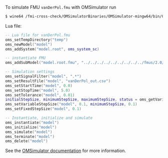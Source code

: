 To simulate FMU `vanDerPol.fmu` with OMSimulator run
```bash
$ wine64 /fmi-cross-check/OMSimulatorBinaries/OMSimulator-mingw64/bin/OMSimulator.exe --stripRoot=true --skipCSVHeader=true --addParametersToCSV=true --intervals=500 --suppressPath=true --timeout=60 vanDerPol.lua
```

Lua file:
```lua
-- Lua file for vanDerPol.fmu
oms_setTempDirectory("temp")
oms_newModel("model")
oms_addSystem("model.root", oms_system_sc)

-- instantiate FMU
oms_addSubModel("model.root.fmu", "../../../../../../../../../fmus/2.0/me/win64/FMUSDK/2.0.3/vanDerPol/vanDerPol.fmu")

-- Simulation settings
oms_setSignalFilter("model", ".*")
oms_setResultFile("model", "vanDerPol_out.csv")
oms_setStartTime("model", 0.0)
oms_setStopTime("model", 5.0)
oms_setTolerance("model", 0.01)
initialStepSize, minimumStepSize, maximumStepSize, status = oms_getVariableStepSize("model")
oms_setVariableStepSize("model", 0.1, minimumStepSize, 0.1)
oms_setFixedStepSize("model", 0.1)

-- Instantiate, initialize and simulate
oms_instantiate("model")
oms_initialize("model")
oms_simulate("model")
oms_terminate("model")
oms_delete("model")
```

See the [OMSimulator documentation](https://openmodelica.org/doc/OMSimulator/master/html/index.html) for more information.